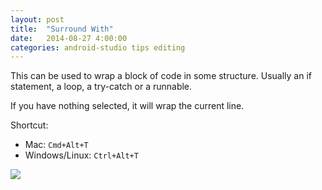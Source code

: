 ```yaml
---
layout: post
title:  "Surround With"
date:   2014-08-27 4:00:00
categories: android-studio tips editing
---
```


This can be used to wrap a block of code in some structure. Usually an if statement, a loop, a try-catch or a runnable.

If you have nothing selected, it will wrap the current line.

Shortcut: 

 - Mac: `Cmd+Alt+T`
 - Windows/Linux: `Ctrl+Alt+T﻿`

![](https://lh3.googleusercontent.com/-WNvPYepdWXY/U_268lLrzWI/AAAAAAAANHc/CgirqvEZTbw/w299-h167-no/13-surround_with.gif)